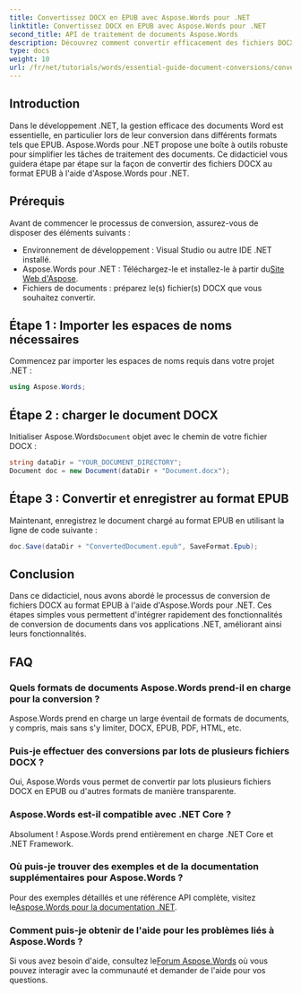 ```yaml
---
title: Convertissez DOCX en EPUB avec Aspose.Words pour .NET
linktitle: Convertissez DOCX en EPUB avec Aspose.Words pour .NET
second_title: API de traitement de documents Aspose.Words
description: Découvrez comment convertir efficacement des fichiers DOCX au format EPUB à l'aide d'Aspose.Words pour .NET. Ce guide complet fournit des instructions étape par étape.
type: docs
weight: 10
url: /fr/net/tutorials/words/essential-guide-document-conversions/convert-docx-to-epub/
---
```

## Introduction

Dans le développement .NET, la gestion efficace des documents Word est essentielle, en particulier lors de leur conversion dans différents formats tels que EPUB. Aspose.Words pour .NET propose une boîte à outils robuste pour simplifier les tâches de traitement des documents. Ce didacticiel vous guidera étape par étape sur la façon de convertir des fichiers DOCX au format EPUB à l'aide d'Aspose.Words pour .NET.

## Prérequis

Avant de commencer le processus de conversion, assurez-vous de disposer des éléments suivants :

- Environnement de développement : Visual Studio ou autre IDE .NET installé.
- Aspose.Words pour .NET : Téléchargez-le et installez-le à partir du[Site Web d'Aspose](https://releases.aspose.com/words/net/).
- Fichiers de documents : préparez le(s) fichier(s) DOCX que vous souhaitez convertir.

## Étape 1 : Importer les espaces de noms nécessaires

Commencez par importer les espaces de noms requis dans votre projet .NET :

```csharp
using Aspose.Words;
```

## Étape 2 : charger le document DOCX

 Initialiser Aspose.Words`Document` objet avec le chemin de votre fichier DOCX :

```csharp
string dataDir = "YOUR_DOCUMENT_DIRECTORY";
Document doc = new Document(dataDir + "Document.docx");
```

## Étape 3 : Convertir et enregistrer au format EPUB

Maintenant, enregistrez le document chargé au format EPUB en utilisant la ligne de code suivante :

```csharp
doc.Save(dataDir + "ConvertedDocument.epub", SaveFormat.Epub);
```

## Conclusion

Dans ce didacticiel, nous avons abordé le processus de conversion de fichiers DOCX au format EPUB à l'aide d'Aspose.Words pour .NET. Ces étapes simples vous permettent d'intégrer rapidement des fonctionnalités de conversion de documents dans vos applications .NET, améliorant ainsi leurs fonctionnalités.

## FAQ

### Quels formats de documents Aspose.Words prend-il en charge pour la conversion ?

Aspose.Words prend en charge un large éventail de formats de documents, y compris, mais sans s'y limiter, DOCX, EPUB, PDF, HTML, etc.

### Puis-je effectuer des conversions par lots de plusieurs fichiers DOCX ?

Oui, Aspose.Words vous permet de convertir par lots plusieurs fichiers DOCX en EPUB ou d'autres formats de manière transparente.

### Aspose.Words est-il compatible avec .NET Core ?

Absolument ! Aspose.Words prend entièrement en charge .NET Core et .NET Framework.

### Où puis-je trouver des exemples et de la documentation supplémentaires pour Aspose.Words ?

 Pour des exemples détaillés et une référence API complète, visitez le[Aspose.Words pour la documentation .NET](https://reference.aspose.com/words/net/).

### Comment puis-je obtenir de l'aide pour les problèmes liés à Aspose.Words ?

 Si vous avez besoin d'aide, consultez le[Forum Aspose.Words](https://forum.aspose.com/c/words/8) où vous pouvez interagir avec la communauté et demander de l'aide pour vos questions.